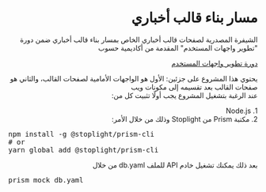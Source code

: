 <h1 dir="rtl"> مسار بناء قالب أخباري </h1>
<p dir="rtl">الشيفرة المصدرية لصفحات قالب أخباري الخاص بمسار بناء قالب أخباري ضمن دورة "تطوير واجهات المستخدم" المقدمة من أكاديمية حسوب</p>

<div dir="rtl">
<a href="https://academy.hsoub.com/learn/front-end-web-development/">دورة تطوير واجهات المستخدم</a>

<br>
<p>
يحتوي هذا المشروع على جزئين:
الأول هو الواجهات الأمامية لصفحات القالب، والثاني هو صفحات القالب بعد تقسيمه إلى مكونات ويب
<br>
عند الرغبة بتشغيل المشروع يجب أولًا تثبيت كل من:
 <br>
<div dir="rtl">
1. Node.js <br>
2. مكتبة Prism من Stoplight وذلك من خلال الأمر:
</div>

<pre dir="ltr">
npm install -g @stoplight/prism-cli
# or
yarn global add @stoplight/prism-cli
</pre>
بعد ذلك يمكنك تشغيل خادم API للملف db.yaml من خلال<br>

<pre dir="ltr">
prism mock db.yaml
</pre>

</div>
